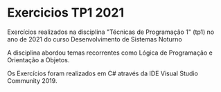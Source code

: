 # Exercicios TP1 2021
 Exercícios realizados na disciplina "Técnicas de Programação 1" (tp1) no ano de 2021 do curso Desenvolvimento de Sistemas Noturno

A disciplina abordou temas recorrentes como Lógica de Programação e Orientação a Objetos.

Os Exercícios foram realizados em C# através da IDE Visual Studio Community 2019.
 

